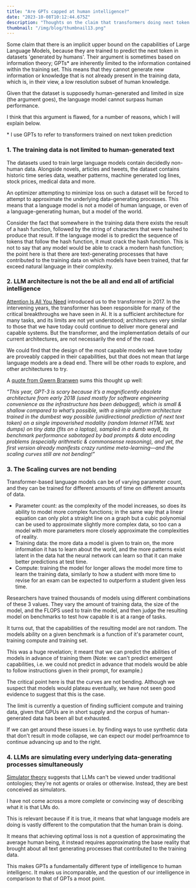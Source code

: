 ```yaml
---
title: "Are GPTs capped at human intelligence?"
date: "2023-10-08T10:12:44.675Z"
description: "Thoughts on the claim that transformers doing next token prediction cannot surpass human performance"
thumbnail: "/img/blog/thumbnail13.png"
---
```


Some claim that there is an implicit upper bound on the capabilities of Large Language Models, because they are trained to predict the next token in datasets 'generated by humans'. Their argument is sometimes based on information theory; GPTs* are inherently limited to the information contained within the training set. This means that they cannot generate new information or knowledge that is not already present in the training data, which is, in their view, a low resolution subset of human knowledge.

Given that the dataset is supposedly human-generated and limited in size (the argument goes), the language model cannot surpass human performance.

I think that this argument is flawed, for a number of reasons, which I will explain below.

\* I use GPTs to refer to transformers trained on next token prediction

### 1. The training data is not limited to human-generated text

The datasets used to train large language models contain decidedly non-human data. Alongside novels, articles and tweets, the dataset contains historic time series data, weather patterns, machine generated log lines, stock prices, medical data and more.

An optimizer attempting to minimize loss on such a dataset will be forced to attempt to approximate the underlying data-generating processes. This means that a language model is not a model of human language, or even of a language-generating human, but a model of the world.

Consider the fact that somewhere in the training data there exists the result of a hash function, followed by the string of characters that were hashed to produce that result. If the language model is to predict the sequence of tokens that follow the hash function, it must crack the hash function. This is not to say that any model would be able to crack a modern hash function; the point here is that there are text-generating processes that have contributed to the training data on which models have been trained, that far exceed natural language in their complexity. 


### 2. LLM architecture is not the be all and end all of artificial intelligence

[Attention Is All You Need](https://arxiv.org/abs/1706.03762) introduced us to the transformer in 2017. In the intervening years, the transformer has been responsible for many of the critical breakthroughs we have seen in AI. It is a sufficient architecture for many tasks, and its limits are not yet understood; architectures very similar to those that we have today could continue to deliver more general and capable systems. But the transformer, and the implementation details of our current architectures, are not necessarily the end of the road.

We could find that the design of the most capable models we have today are proveably capped in their capabilities, but that does not mean that large language models are a dead end. There will be other roads to explore, and other architectures to try.

A [quote from Gwern Branwen](https://gwern.net/scaling-hypothesis) sums this thought up well:

_"This year, GPT-3 is scary because it’s a magnificently obsolete architecture from early 2018 (used mostly for software engineering convenience as the infrastructure has been debugged), which is small & shallow compared to what’s possible, with a simple uniform architecture trained in the dumbest way possible (unidirectional prediction of next text token) on a single impoverished modality (random Internet HTML text dumps) on tiny data (fits on a laptop), sampled in a dumb way8, its benchmark performance sabotaged by bad prompts & data encoding problems (especially arithmetic & commonsense reasoning), and yet, the first version already manifests crazy runtime meta-learning—and the scaling curves still are not bending!"_

### 3. The Scaling curves are not bending 

Transformer-based language models can be of varying parameter count, and they can be trained for different amounts of time on different amounts of data.

- Parameter count: as the complexity of the model increases, so does its ability to model more complex functions; in the same way that a linear equation can only plot a straight line on a graph but a cubic polynomial can be used to approximate slightly more complex data, so too can a model with more parameters more closely approximate the complexities of reality.
- Training data: the more data a model is given to train on, the more information it has to learn about the world, and the more patterns exist latent in the data hat the neural network can learn so that it can make better predictions at test time.
- Compute: training the model for longer allows the model more time to learn the training data, similarly to how a student with more time to revise for an exam can be expected to outperform a student given less time. 

Researchers have trained thousands of models using different combinations of these 3 values. They vary the amount of training data, the size of the model, and the FLOPS used to train the model, and then judge the resulting model on benchmarks to test how capable it is at a range of tasks. 

It turns out, that the capabilities of the resulting model are not random. The models ability on a given benchmark is a function of it's parameter count, training compute and training set. 

This was a huge revelation; it meant that we can predict the abilities of models in advance of training them (Note: we can't predict emergent capabilities, i.e. we could not predict in advance that models would be able to follow instructions given in their prompt, for example.)

The critical point here is that the curves are not bending. Although we suspect that models would plateau eventually, we have not seen good evidence to suggest that this is the case.

The limit is currently a question of finding sufficient compute and training data, given that GPUs are in short supply and the corpus of human-generated data has been all but exhausted. 

If we can get around these issues i.e. by finding ways to use synthetic data that don't result in mode collapse, we can expect our model perfroamnce to continue advancing up and to the right. 


### 4. LLMs are simulating every underlying data-generating processes simultaneously

[Simulator theory](https://generative.ink/posts/simulators/) suggests that LLMs can't be viewed under traditional ontologies; they're not agents or orales or otherwise. Instead, they are best conceived as simulators.

I have not come across a more complete or convincing way of describing what it is that LMs do. 

This is relevant because if it is true, it means that what language models are doing is vastly different to the computation that the human brain is doing. 

It means that achieving optimal loss is not a question of approximating the average human being, it instead requires approximating the base reality that brought about all text generating processes that contributed to the training data.

This makes GPTs a fundamentally different type of intelligence to human intelligenc. It makes us incomparable, and the question of our intelligence in comparison to that of GPTs a moot point.
